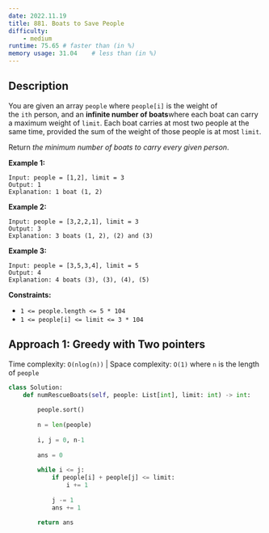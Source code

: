 ```yaml
---
date: 2022.11.19
title: 881. Boats to Save People
difficulty:
    - medium
runtime: 75.65 # faster than (in %)
memory usage: 31.04    # less than (in %)
---
```

## Description
You are given an array `people` where `people[i]` is the weight of the `ith` person, and an **infinite number of boats**where each boat can carry a maximum weight of `limit`. Each boat carries at most two people at the same time, provided the sum of the weight of those people is at most `limit`.

Return *the minimum number of boats to carry every given person*.

**Example 1:**

```
Input: people = [1,2], limit = 3
Output: 1
Explanation: 1 boat (1, 2)

```

**Example 2:**

```
Input: people = [3,2,2,1], limit = 3
Output: 3
Explanation: 3 boats (1, 2), (2) and (3)

```

**Example 3:**

```
Input: people = [3,5,3,4], limit = 5
Output: 4
Explanation: 4 boats (3), (3), (4), (5)

```

**Constraints:**

- `1 <= people.length <= 5 * 104`
- `1 <= people[i] <= limit <= 3 * 104`

## Approach 1: Greedy with Two pointers
Time complexity: `O(nlog(n))`    |    Space complexity: `O(1)`
where `n` is the length of `people`

``` python
class Solution:
    def numRescueBoats(self, people: List[int], limit: int) -> int:
        
        people.sort()
        
        n = len(people)
        
        i, j = 0, n-1
        
        ans = 0
        
        while i <= j:
            if people[i] + people[j] <= limit:
                i += 1
                
            j -= 1
            ans += 1
        
        return ans
```